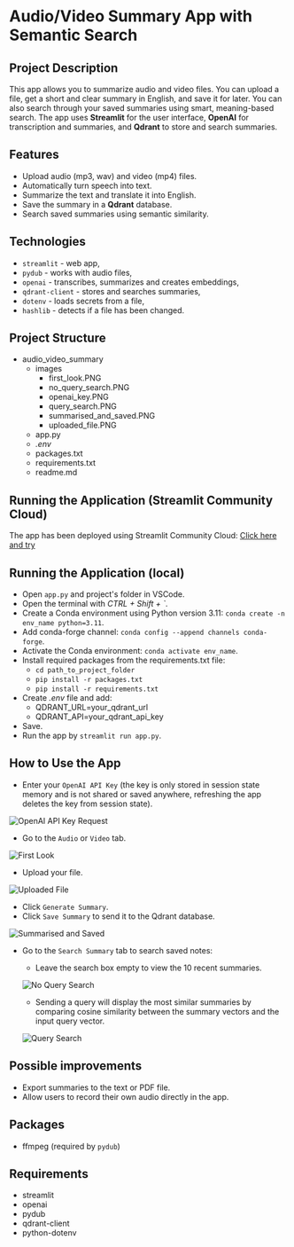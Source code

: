# Audio/Video Summary App with Semantic Search

## Project Description

This app allows you to summarize audio and video files. You can upload a file, get a short and clear summary in English, and save it for later. You can also search through your saved summaries using smart, meaning-based search. The app uses **Streamlit** for the user interface, **OpenAI** for transcription and summaries, and **Qdrant** to store and search summaries.

## Features

- Upload audio (mp3, wav) and video (mp4) files.
- Automatically turn speech into text.
- Summarize the text and translate it into English.
- Save the summary in a **Qdrant** database.
- Search saved summaries using semantic similarity.

## Technologies

- `streamlit` - web app,
- `pydub` - works with audio files,
- `openai` - transcribes, summarizes and creates embeddings,
- `qdrant-client` - stores and searches summaries,
- `dotenv` - loads secrets from a file,
- `hashlib` - detects if a file has been changed. 

## Project Structure

- audio_video_summary
    - images 
        - first_look.PNG
        - no_query_search.PNG
        - openai_key.PNG
        - query_search.PNG
        - summarised_and_saved.PNG
        - uploaded_file.PNG
    - app.py
    - *.env*
    - packages.txt
    - requirements.txt
    - readme.md

## Running the Application (Streamlit Community Cloud)

The app has been deployed using Streamlit Community Cloud: [Click here and try](https://audiovideosummaryapp.streamlit.app/)

## Running the Application (local)

- Open `app.py` and project's folder in VSCode.
- Open the terminal with *CTRL + Shift + `*.
- Create a Conda environment using Python version 3.11: `conda create -n env_name python=3.11`.
- Add conda-forge channel: `conda config --append channels conda-forge`.
- Activate the Conda environment: `conda activate env_name`.
- Install required packages from the requirements.txt file:
    - `cd path_to_project_folder`
    - `pip install -r packages.txt`
    - `pip install -r requirements.txt`
- Create *.env* file and add:
    - QDRANT_URL=your_qdrant_url
    - QDRANT_API=your_qdrant_api_key
- Save.
- Run the app by `streamlit run app.py`.

## How to Use the App

- Enter your `OpenAI API Key` (the key is only stored in session state memory and is not shared or saved anywhere, refreshing the app deletes the key from session state).

![OpenAI API Key Request](images/openai_key.PNG)

- Go to the `Audio` or `Video` tab.

![First Look](images/first_look.PNG)

- Upload your file.

![Uploaded File](images/uploaded_file.PNG)

- Click `Generate Summary`.
- Click `Save Summary` to send it to the Qdrant database.

![Summarised and Saved](images/summarised_and_saved.PNG)

- Go to the `Search Summary` tab to search saved notes:
    - Leave the search box empty to view the 10 recent summaries.

    ![No Query Search](images/no_query_search.PNG)

    - Sending a query will display the most similar summaries by comparing cosine similarity between the summary vectors and the input query vector.

    ![Query Search](images/query_search.PNG)

## Possible improvements

- Export summaries to the text or PDF file.
- Allow users to record their own audio directly in the app.

## Packages

- ffmpeg (required by `pydub`)

## Requirements

- streamlit
- openai
- pydub
- qdrant-client
- python-dotenv
